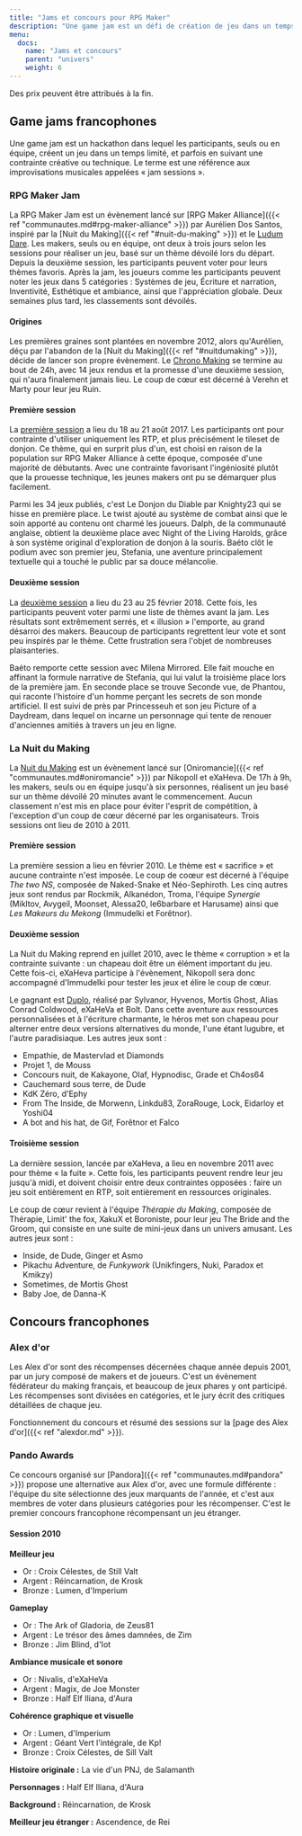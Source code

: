 ```yaml
---
title: "Jams et concours pour RPG Maker"
description: "Une game jam est un défi de création de jeu dans un temps limité, et parfois sous une contrainte. Découvrez les plus grandes game jams de la communauté RPG Maker."
menu:
  docs:
    name: "Jams et concours"
    parent: "univers"
    weight: 6
---
```


Des prix peuvent être attribués à la fin.

## Game jams francophones

Une game jam est un hackathon dans lequel les participants, seuls ou en équipe, créent un jeu dans un temps limité, et parfois en suivant une contrainte créative ou technique. Le terme est une référence aux improvisations musicales appelées « jam sessions ».

### RPG Maker Jam

La RPG Maker Jam est un évènement lancé sur [RPG Maker Alliance]({{< ref "communautes.md#rpg-maker-alliance" >}}) par Aurélien Dos Santos, inspiré par la [Nuit du Making]({{< ref "#nuit-du-making" >}}) et le [Ludum Dare](https://fr.wikipedia.org/wiki/Ludum_Dare). Les makers, seuls ou en équipe, ont deux à trois jours selon les sessions pour réaliser un jeu, basé sur un thème dévoilé lors du départ. Depuis la deuxième session, les participants peuvent voter pour leurs thèmes favoris. Après la jam, les joueurs comme les participants peuvent noter les jeux dans 5 catégories : Systèmes de jeu, Écriture et narration, Inventivité, Esthétique et ambiance, ainsi que l'appréciation globale. Deux semaines plus tard, les classements sont dévoilés.

#### Origines

Les premières graines sont plantées en novembre 2012, alors qu'Aurélien, déçu par l'abandon de la [Nuit du Making]({{< ref "#nuitdumaking" >}}), décide de lancer son propre évènement. Le [Chrono Making](https://chronomaking.wordpress.com/) se termine au bout de 24h, avec 14 jeux rendus et la promesse d'une deuxième session, qui n'aura finalement jamais lieu. Le coup de cœur est décerné à Verehn et Marty pour leur jeu Ruin.

#### Première session

La [première session](https://itch.io/jam/rpgmakerjam) a lieu du 18 au 21 août 2017. Les participants ont pour contrainte d'utiliser uniquement les RTP, et plus précisément le tileset de donjon. Ce thème, qui en surprit plus d'un, est choisi en raison de la population sur RPG Maker Alliance à cette époque, composée d'une majorité de débutants. Avec une contrainte favorisant l'ingéniosité plutôt que la prouesse technique, les jeunes makers ont pu se démarquer plus facilement.

Parmi les 34 jeux publiés, c'est Le Donjon du Diable par Knighty23 qui se hisse en première place. Le twist ajouté au système de combat ainsi que le soin apporté au contenu ont charmé les joueurs. Dalph, de la communauté anglaise, obtient la deuxième place avec Night of the Living Harolds, grâce à son système original d'exploration de donjon à la souris. Baéto clôt le podium avec son premier jeu, Stefania, une aventure principalement textuelle qui a touché le public par sa douce mélancolie.

#### Deuxième session

La [deuxième session](https://itch.io/jam/rpgmakerjam2) a lieu du 23 au 25 février 2018. Cette fois, les participants peuvent voter parmi une liste de thèmes avant la jam. Les résultats sont extrêmement serrés, et « illusion » l'emporte, au grand désarroi des makers. Beaucoup de participants regrettent leur vote et sont peu inspirés par le thème. Cette frustration sera l'objet de nombreuses plaisanteries.

Baéto remporte cette session avec Milena Mirrored. Elle fait mouche en affinant la formule narrative de Stefania, qui lui valut la troisième place lors de la première jam. En seconde place se trouve Seconde vue, de Phantou, qui raconte l'histoire d'un homme perçant les secrets de son monde artificiel. Il est suivi de près par Princesseuh et son jeu Picture of a Daydream, dans lequel on incarne un personnage qui tente de renouer d'anciennes amitiés à travers un jeu en ligne.

### La Nuit du Making

La [Nuit du Making](http://nuitdumaking.blogspot.fr/) est un évènement lancé sur [Oniromancie]({{< ref "communautes.md#oniromancie" >}}) par Nikopoll et eXaHeva. De 17h à 9h, les makers, seuls ou en équipe jusqu'à six personnes, réalisent un jeu basé sur un thème dévoilé 20 minutes avant le commencement. Aucun classement n'est mis en place pour éviter l'esprit de compétition, à l'exception d'un coup de cœur décerné par les organisateurs. Trois sessions ont lieu de 2010 à 2011.

#### Première session

La première session a lieu en février 2010. Le thème est « sacrifice » et aucune contrainte n'est imposée. Le coup de coœur est décerné à l'équipe *The two NS*, composée de Naked-Snake et Néo-Sephiroth. Les cinq autres jeux sont rendus par Rockmik, Alkanédon, Troma, l'équipe *Synergie* (Mikltov, Avygeil, Moonset, Alessa20, le6barbare et Harusame) ainsi que *Les Makeurs du Mekong* (Immudelki et Forêtnor).

#### Deuxième session

La Nuit du Making reprend en juillet 2010, avec le thème « corruption » et la contrainte suivante : un chapeau doit être un élément important du jeu. Cette fois-ci, eXaHeva participe à l'évènement, Nikopoll sera donc accompagné d'Immudelki pour tester les jeux et élire le coup de cœur.

Le gagnant est [Duplo](https://www.alexdor.info/?p=jeu&id=373), réalisé par Sylvanor, Hyvenos, Mortis Ghost, Alias Conrad Coldwood, eXaHeVa et Bolt. Dans cette aventure aux ressources personnalisées et à l'écriture charmante, le héros met son chapeau pour alterner entre deux versions alternatives du monde, l'une étant lugubre, et l'autre paradisiaque. Les autres jeux sont :

- Empathie, de Mastervlad et Diamonds
- Projet 1, de Mouss
- Concours nuit, de Kakayone, Olaf, Hypnodisc, Grade et Ch4os64
- Cauchemard sous terre, de Dude
- KdK Zéro, d'Ephy
- From The Inside, de Morwenn, Linkdu83, ZoraRouge, Lock, Eidarloy et Yoshi04
- A bot and his hat, de Gif, Forêtnor et Falco

#### Troisième session

La dernière session, lancée par eXaHeva, a lieu en novembre 2011 avec pour thème « la fuite ». Cette fois, les participants peuvent rendre leur jeu jusqu'à midi, et doivent choisir entre deux contraintes opposées : faire un jeu soit entièrement en RTP, soit entièrement en ressources originales.

Le coup de cœur revient à l'équipe *Thérapie du Making*, composée de Thérapie, Limit' the fox, XakuX et Boroniste, pour leur jeu The Bride and the Groom, qui consiste en une suite de mini-jeux dans un univers amusant. Les autres jeux sont :

- Inside, de Dude, Ginger et Asmo
- Pikachu Adventure, de *Funkywork* (Unikfingers, Nuki, Paradox et Kmikzy)
- Sometimes, de Mortis Ghost
- Baby Joe, de Danna-K

## Concours francophones

### Alex d'or

Les Alex d'or sont des récompenses décernées chaque année depuis 2001, par un jury composé de makers et de joueurs. C'est un évènement fédérateur du making français, et beaucoup de jeux phares y ont participé. Les récompenses sont divisées en catégories, et le jury écrit des critiques détaillées de chaque jeu.

Fonctionnement du concours et résumé des sessions sur la [page des Alex d'or]({{< ref "alexdor.md" >}}).

### Pando Awards

Ce concours organisé sur [Pandora]({{< ref "communautes.md#pandora" >}}) propose une alternative aux Alex d'or, avec une formule différente : l'équipe du site sélectionne des jeux marquants de l'année, et c'est aux membres de voter dans plusieurs catégories pour les récompenser. C'est le premier concours francophone récompensant un jeu étranger.

#### Session 2010

**Meilleur jeu**

- Or : Croix Célestes, de Still Valt
- Argent : Réincarnation, de Krosk
- Bronze : Lumen, d'Imperium

**Gameplay**

- Or : The Ark of Gladoria, de Zeus81
- Argent : Le trésor des âmes damnées, de Zim
- Bronze : Jim Blind, d'Iot

**Ambiance musicale et sonore**

- Or : Nivalis, d'eXaHeVa
- Argent : Magix, de Joe Monster
- Bronze : Half Elf Iliana, d'Aura

**Cohérence graphique et visuelle**

- Or : Lumen, d'Imperium
- Argent : Géant Vert l'intégrale, de Kp!
- Bronze : Croix Célestes, de Sill Valt

**Histoire originale :** La vie d'un PNJ, de Salamanth

**Personnages :** Half Elf Iliana, d'Aura

**Background :** Réincarnation, de Krosk

**Meilleur jeu étranger :** Ascendence, de Rei
